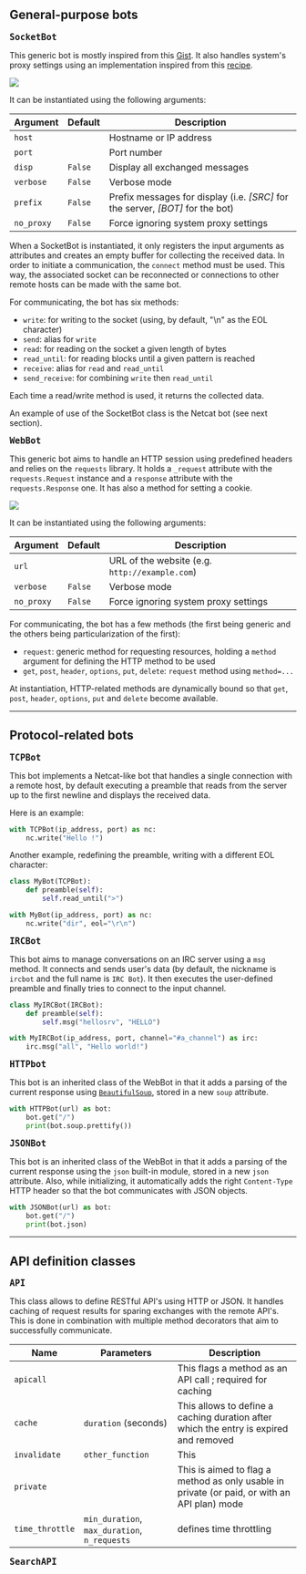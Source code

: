 ## General-purpose bots

<font size="4"><b>`SocketBot`</b></font>

This generic bot is mostly inspired from this [Gist](https://gist.github.com/leonjza/f35a7252babdf77c8421). It also handles system's proxy settings using an implementation inspired from this [recipe](http://code.activestate.com/recipes/577643-transparent-http-tunnel-for-python-sockets-to-be-u/).

![](imgs/bot-socketbot.png)

It can be instantiated using the following arguments:

**Argument** | **Default** | **Description**
--- | --- | ---
`host` |  | Hostname or IP address
`port` |  | Port number
`disp` | `False` | Display all exchanged messages
`verbose` | `False` | Verbose mode
`prefix` | `False` | Prefix messages for display (i.e. *[SRC]* for the server, *[BOT]* for the bot)
`no_proxy` | `False` | Force ignoring system proxy settings

When a SocketBot is instantiated, it only registers the input arguments as attributes and creates an empty buffer for collecting the received data. In order to initiate a communication, the `connect` method must be used. This way, the associated socket can be reconnected or connections to other remote hosts can be made with the same bot.

For communicating, the bot has six methods:

- `write`: for writing to the socket (using, by default, "\n" as the EOL character)
- `send`: alias for `write`
- `read`: for reading on the socket a given length of bytes
- `read_until`: for reading blocks until a given pattern is reached
- `receive`: alias for `read` and `read_until`
- `send_receive`: for combining `write` then `read_until`

Each time a read/write method is used, it returns the collected data.

An example of use of the SocketBot class is the Netcat bot (see next section).


<font size="4"><b>`WebBot`</b></font>

This generic bot aims to handle an HTTP session using predefined headers and relies on the `requests` library. It holds a `_request` attribute with the `requests.Request` instance and a `response` attribute with the `requests.Response` one. It has also a method for setting a cookie.

![](imgs/bot-webbot.png)

It can be instantiated using the following arguments:

**Argument** | **Default** | **Description**
--- | --- | ---
`url` |  | URL of the website (e.g. `http://example.com`)
`verbose` | `False` | Verbose mode
`no_proxy` | `False` | Force ignoring system proxy settings

For communicating, the bot has a few methods (the first being generic and the others being particularization of the first):

- `request`: generic method for requesting resources, holding a `method` argument for defining the HTTP method to be used
- `get`, `post`, `header`, `options`, `put`, `delete`: `request` method using `method=...`

At instantiation, HTTP-related methods are dynamically bound so that `get`, `post`, `header`, `options`, `put` and `delete` become available.

-----

## Protocol-related bots

<font size="4"><b>`TCPBot`</b></font>

This bot implements a Netcat-like bot that handles a single connection with a remote host, by default executing a preamble that reads from the server up to the first newline and displays the received data.

Here is an example:

```python
with TCPBot(ip_address, port) as nc:
    nc.write("Hello !")
```

Another example, redefining the preamble, writing with a different EOL character:

```python
class MyBot(TCPBot):
    def preamble(self):
        self.read_until(">")

with MyBot(ip_address, port) as nc:
    nc.write("dir", eol="\r\n")
```

<font size="4"><b>`IRCBot`</b></font>

This bot aims to manage conversations on an IRC server using a `msg` method. It connects and sends user's data (by default, the nickname is `ircbot` and the full name is `IRC Bot`). It then executes the user-defined preamble and finally tries to connect to the input channel.

```python
class MyIRCBot(IRCBot):
    def preamble(self):
        self.msg("hellosrv", "HELLO")

with MyIRCBot(ip_address, port, channel="#a_channel") as irc:
    irc.msg("all", "Hello world!")
```

<font size="4"><b>`HTTPbot`</b></font>

This bot is an inherited class of the WebBot in that it adds a parsing of the current response using [`BeautifulSoup`](https://www.crummy.com/software/BeautifulSoup/bs4/doc/), stored in a new `soup` attribute.

```python
with HTTPBot(url) as bot:
    bot.get("/")
    print(bot.soup.prettify())
```

<font size="4"><b>`JSONBot`</b></font>

This bot is an inherited class of the WebBot in that it adds a parsing of the current response using the `json` built-in module, stored in a new `json` attribute. Also, while initializing, it automatically adds the right `Content-Type` HTTP header so that the bot communicates with JSON objects.

```python
with JSONBot(url) as bot:
    bot.get("/")
    print(bot.json)
```

-----

## API definition classes

<font size="4"><b>`API`</b></font>

This class allows to define RESTful API's using HTTP or JSON. It handles caching of request results for sparing exchanges with the remote API's. This is done in combination with multiple method decorators that aim to successfully communicate.

**Name** | **Parameters** | **Description**
--- | --- | ---
`apicall` |  | This flags a method as an API call ; required for caching
`cache` | `duration` (seconds) | This allows to define a caching duration after which the entry is expired and removed
`invalidate` | `other_function` | This 
`private` |  | This is aimed to flag a method as only usable in private (or paid, or with an API plan) mode
`time_throttle` | `min_duration`, `max_duration`, `n_requests` | defines time throttling 


<font size="4"><b>`SearchAPI`</b></font>


